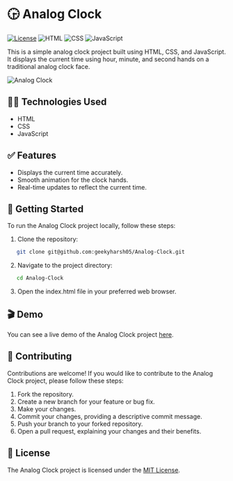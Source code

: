 # :clock330: Analog Clock

[![License](https://img.shields.io/badge/License-MIT-blue.svg)](https://opensource.org/licenses/MIT)
![HTML](https://img.shields.io/badge/-HTML-orange?logo=html5&logoColor=white)
![CSS](https://img.shields.io/badge/-CSS-blue?logo=css3&logoColor=white)
![JavaScript](https://img.shields.io/badge/-JavaScript-yellow?logo=javascript&logoColor=white)

This is a simple analog clock project built using HTML, CSS, and JavaScript. It displays the current time using hour, minute, and second hands on a traditional analog clock face.

![Analog Clock](https://cdn.pixabay.com/photo/2016/03/31/20/15/analog-clock-1295631_1280.png)

## :technologist: Technologies Used

- HTML
- CSS
- JavaScript

## :white_check_mark: Features

- Displays the current time accurately.
- Smooth animation for the clock hands.
- Real-time updates to reflect the current time.

## :rocket: Getting Started

To run the Analog Clock project locally, follow these steps:

1. Clone the repository:

```bash
   git clone git@github.com:geekyharsh05/Analog-Clock.git
```

2. Navigate to the project directory:

```bash
   cd Analog-Clock
```

3. Open the index.html file in your preferred web browser.

## :clapper: Demo

You can see a live demo of the Analog Clock project [here](https://analogclockhp.netlify.app/).

## :handshake: Contributing

Contributions are welcome! If you would like to contribute to the Analog Clock project, please follow these steps:

   1. Fork the repository.
   2. Create a new branch for your feature or bug fix.
   3. Make your changes.
   4. Commit your changes, providing a descriptive commit message.
   5. Push your branch to your forked repository.
   6. Open a pull request, explaining your changes and their benefits.

## :memo: License

The Analog Clock project is licensed under the [MIT License](LICENSE).

